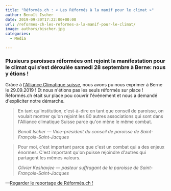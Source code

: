 ```yaml
---
title: "Réformés.ch : « Les Réformés à la manif pour le climat »"
author: Benoît Ischer
date: 2019-09-30T17:22:00+00:00
url: /reformes-ch-les-reformes-a-la-manif-pour-le-climat/
image: authors/bischer.jpg
categories:
  - Media

---
```

### Plusieurs paroisses réformées ont rejoint la manifestation pour le climat qui s’est déroulée samedi 28 septembre à Berne: nous y étions !

<!--more Lire la suite-->

Grâce à [l'Alliance Climatique suisse][1], nous avons pu nous exprimer à Berne le 29.09.2019 ! Et nous n'étions pas les seuls réformés sur place ! Réformés.ch était sur place pou couvrir l'événement et nous a demandé d'expliciter notre démarche. 

<blockquote class="wp-block-quote is-style-large">
  <p>
    En tant qu'institution, c'est-à-dire en tant que conseil de paroisse, on voulait montrer qu'on rejoint les 80 autres associations qui sont dans l'Alliance climatique Suisse parce qu'on mène le même combat.
  </p>
  
  <cite>Benoît Ischer — Vice-président du conseil de paroisse de Saint-François-Saint-Jacques</cite>
</blockquote>

<blockquote class="wp-block-quote is-style-large">
  <p>
    Pour moi, c'est important parce que c'est un combat qui a des enjeux énormes. C'est important qu'on puisse rejoindre d'autres qui partagent les mêmes valeurs.
  </p>
  
  <cite>Olivier Keshavjee — pasteur suffragant de la paroisse de Saint-François-Saint-Jacques </cite>
</blockquote>

­—[Regarder le reportage de Réformés.ch !][2]

 [1]: http://www.alliance-climatique.ch/
 [2]: https://www.reformes.ch/eglises/2019/09/les-reformes-la-manif-pour-le-climat-politique-video-ch-jube-vd-carte-postale